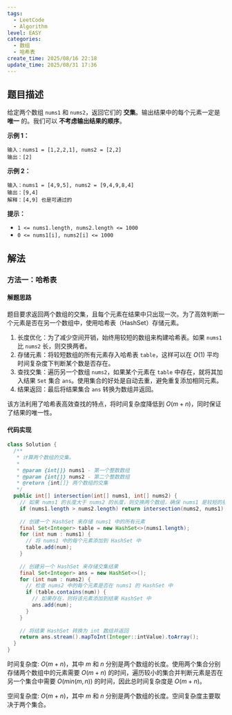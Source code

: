 ```yaml
---
tags:
  - LeetCode
  - Algorithm
level: EASY
categories:
  - 数组
  - 哈希表
create_time: 2025/08/16 22:18
update_time: 2025/08/31 17:36
---
```


## 题目描述

给定两个数组 `nums1` 和 `nums2`，返回它们的 **交集**。输出结果中的每个元素一定是 **唯一** 的。我们可以 **不考虑输出结果的顺序**。

**示例 1：**

```text
输入：nums1 = [1,2,2,1], nums2 = [2,2]
输出：[2]
```

**示例 2：**

```text
输入：nums1 = [4,9,5], nums2 = [9,4,9,8,4]
输出：[9,4]
解释：[4,9] 也是可通过的
```

**提示：**

- `1 <= nums1.length, nums2.length <= 1000`
- `0 <= nums1[i], nums2[i] <= 1000`

## 解法

### 方法一：哈希表

#### 解题思路

题目要求返回两个数组的交集，且每个元素在结果中只出现一次。为了高效判断一个元素是否在另一个数组中，使用哈希表（HashSet）存储元素。
1. 长度优化：为了减少空间开销，始终用较短的数组来构建哈希表。如果 `nums1` 比 `nums2` 长，则交换两者。
2. 存储元素：将较短数组的所有元素存入哈希表 `table`，这样可以在 $O(1)$ 平均时间复杂度下判断某个数是否存在。
3. 查找交集：遍历另一个数组 `nums2`，如果某个元素在 `table` 中存在，就将其加入结果 `Set` 集合 `ans`。使用集合的好处是自动去重，避免重复添加相同元素。
4. 结果返回：最后将结果集合 `ans` 转换为数组并返回。

该方法利用了哈希表高效查找的特点，将时间复杂度降低到 $O(m+n)$，同时保证了结果的唯一性。

#### 代码实现

```java
class Solution {  
  /**  
   * 计算两个数组的交集。  
   *  
   * @param {int[]} nums1 - 第一个整数数组  
   * @param {int[]} nums2 - 第二个整数数组  
   * @return {int[]} 两个数组的交集  
   */  
  public int[] intersection(int[] nums1, int[] nums2) {  
    // 如果 nums1 的长度大于 nums2 的长度，则交换两个数组，确保 nums1 是较短的那个  
    if (nums1.length > nums2.length) return intersection(nums2, nums1);  
  
    // 创建一个 HashSet 来存储 nums1 中的所有元素  
    final Set<Integer> table = new HashSet<>(nums1.length);  
    for (int num : nums1) {  
      // 将 nums1 中的每个元素添加到 HashSet 中  
      table.add(num);  
    }  
  
    // 创建另一个 HashSet 来存储交集结果  
    final Set<Integer> ans = new HashSet<>();  
    for (int num : nums2) {  
      // 检查 nums2 中的每个元素是否在 nums1 的 HashSet 中  
      if (table.contains(num)) {  
        // 如果存在，则将该元素添加到结果 HashSet 中  
        ans.add(num);  
      }  
    }  
      
    // 将结果 HashSet 转换为 int 数组并返回  
    return ans.stream().mapToInt(Integer::intValue).toArray();  
  }  
}
```

时间复杂度: $O (m+n)$，其中 $m$ 和 $n$ 分别是两个数组的长度。使用两个集合分别存储两个数组中的元素需要 $O(m+n)$ 的时间，遍历较小的集合并判断元素是否在另一个集合中需要 $O(min(m, n))$ 的时间，因此总时间复杂度是 $O(m+n)$。

空间复杂度: $O(m+n)$，其中 $m$ 和 $n$ 分别是两个数组的长度。空间复杂度主要取决于两个集合。
